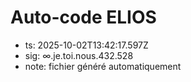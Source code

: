 # Auto-code ELIOS
- ts: 2025-10-02T13:42:17.597Z
- sig: ∞.je.toi.nous.432.528
- note: fichier généré automatiquement